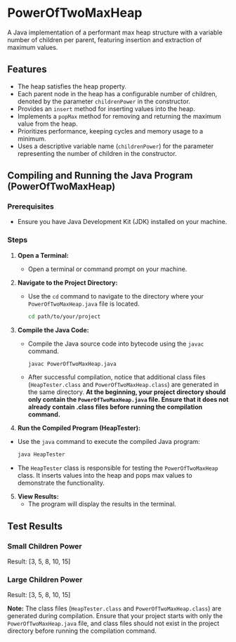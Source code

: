 # PowerOfTwoMaxHeap
 A Java implementation of a performant max heap structure with a variable number of children per parent, featuring insertion and extraction of maximum values.

## Features

- The heap satisfies the heap property.
- Each parent node in the heap has a configurable number of children, denoted by the parameter `childrenPower` in the constructor.
- Provides an `insert` method for inserting values into the heap.
- Implements a `popMax` method for removing and returning the maximum value from the heap.
- Prioritizes performance, keeping cycles and memory usage to a minimum.
- Uses a descriptive variable name (`childrenPower`) for the parameter representing the number of children in the constructor.

## Compiling and Running the Java Program (PowerOfTwoMaxHeap)

### Prerequisites
- Ensure you have Java Development Kit (JDK) installed on your machine.

### Steps

1. **Open a Terminal:**
   - Open a terminal or command prompt on your machine.

2. **Navigate to the Project Directory:**
   - Use the `cd` command to navigate to the directory where your `PowerOfTwoMaxHeap.java` file is located.
     ```bash
     cd path/to/your/project
     ```

3. **Compile the Java Code:**
   - Compile the Java source code into bytecode using the `javac` command.
     ```bash
     javac PowerOfTwoMaxHeap.java
     ```

   - After successful compilation, notice that additional class files (`HeapTester.class` and `PowerOfTwoMaxHeap.class`) are generated in the same directory. **At the beginning, your project directory should only contain the `PowerOfTwoMaxHeap.java` file. Ensure that it does not already contain .class files before running the compilation command.**
  
4.  **Run the Compiled Program (HeapTester):**
   - Use the `java` command to execute the compiled Java program:
     ```bash
     java HeapTester
     ```

   - The `HeapTester` class is responsible for testing the `PowerOfTwoMaxHeap` class. It inserts values into the heap and pops max values to demonstrate the functionality.

5. **View Results:**
   - The program will display the results in the terminal.
     
## Test Results

### Small Children Power

Result: [3, 5, 8, 10, 15]

### Large Children Power

Result: [3, 5, 8, 10, 15]


**Note:** The class files (`HeapTester.class` and `PowerOfTwoMaxHeap.class`) are generated during compilation. 
Ensure that your project starts with only the `PowerOfTwoMaxHeap.java` file, and class files should not exist in the project directory before running the compilation command.
